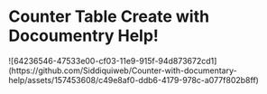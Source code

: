 <h1>Counter Table Create with Docoumentry Help!</h1>
![64236546-47533e00-cf03-11e9-915f-94d873672cd1](https://github.com/Siddiquiweb/Counter-with-documentary-help/assets/157453608/c49e8af0-ddb6-4179-978c-a077f802b8ff)
